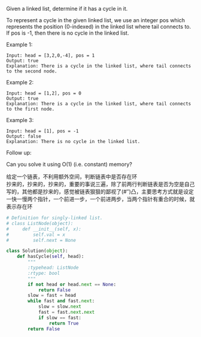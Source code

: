 Given a linked list, determine if it has a cycle in it.

To represent a cycle in the given linked list, we use an integer pos which represents the position (0-indexed) in the linked list where tail connects to. If pos is -1, then there is no cycle in the linked list.

Example 1:
```
Input: head = [3,2,0,-4], pos = 1
Output: true
Explanation: There is a cycle in the linked list, where tail connects to the second node.
```

Example 2:
```
Input: head = [1,2], pos = 0
Output: true
Explanation: There is a cycle in the linked list, where tail connects to the first node.
```

Example 3:
```
Input: head = [1], pos = -1
Output: false
Explanation: There is no cycle in the linked list.
```

Follow up:

Can you solve it using O(1) (i.e. constant) memory?

给定一个链表，不利用额外空间，判断链表中是否存在环  
抄来的，抄来的，抄来的，重要的事说三遍，除了前两行判断链表是否为空是自己写的，其他都是抄来的，感觉被链表狠狠的鄙视了(#‵′)凸，主要思考方式就是设定一快一慢两个指针，一个前进一步，一个前进两步，当两个指针有重合的时候，就表示存在环

```python
# Definition for singly-linked list.
# class ListNode(object):
#     def __init__(self, x):
#         self.val = x
#         self.next = None

class Solution(object):
    def hasCycle(self, head):
        """
        :typehead: ListNode
        :rtype: bool
        """
        if not head or head.next == None:
            return False
        slow = fast = head
        while fast and fast.next:
            slow = slow.next
            fast = fast.next.next
            if slow == fast:
                return True
        return False

